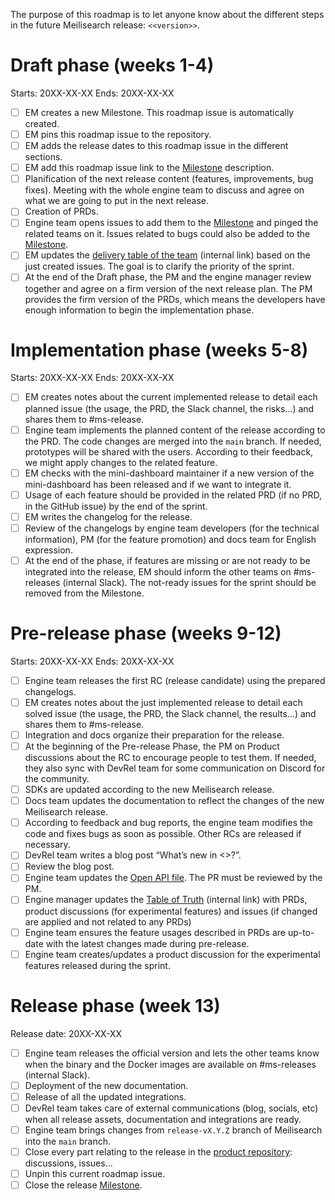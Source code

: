 The purpose of this roadmap is to let anyone know about the different steps in the future Meilisearch release: `<<version>>`.

# Draft phase (weeks 1-4)

Starts: 20XX-XX-XX
Ends: 20XX-XX-XX


- [ ] EM creates a new Milestone. This roadmap issue is automatically created.
- [ ] EM pins this roadmap issue to the repository.
- [ ] EM adds the release dates to this roadmap issue in the different sections.
- [ ] EM add this roadmap issue link to the [Milestone](https://github.com/meilisearch/meilisearch/milestone/<<milestone_id>>) description.
- [ ] Planification of the next release content (features, improvements, bug fixes). Meeting with the whole engine team to discuss and agree on what we are going to put in the next release.
- [ ] Creation of PRDs.
- [ ] Engine team opens issues to add them to the [Milestone](https://github.com/meilisearch/meilisearch/milestone/<<milestone_id>>) and pinged the related teams on it. Issues related to bugs could also be added to the [Milestone](https://github.com/meilisearch/meilisearch/milestone/<<milestone_id>>).
- [ ] EM updates the [delivery table of the team](https://www.notion.so/meilisearch/a30db6857c884703b25d6fcd625b97d2?v=a4b5caebc49c4d73a4526c0e51be6f23) (internal link) based on the just created issues. The goal is to clarify the priority of the sprint.
- [ ] At the end of the Draft phase, the PM and the engine manager review together and agree on a firm version of the next release plan. The PM provides the firm version of the PRDs, which means the developers have enough information to begin the implementation phase.

# Implementation phase (weeks 5-8)

Starts: 20XX-XX-XX
Ends: 20XX-XX-XX

- [ ] EM creates notes about the current implemented release to detail each planned issue (the usage, the PRD, the Slack channel, the risks...) and shares them to #ms-release.
- [ ] Engine team implements the planned content of the release according to the PRD. The code changes are merged into the `main` branch. If needed, prototypes will be shared with the users. According to their feedback, we might apply changes to the related feature.
- [ ] EM checks with the mini-dashboard maintainer if a new version of the mini-dashboard has been released and if we want to integrate it.
- [ ] Usage of each feature should be provided in the related PRD (if no PRD, in the GitHub issue) by the end of the sprint.
- [ ] EM writes the changelog for the release.
- [ ] Review of the changelogs by engine team developers (for the technical information), PM (for the feature promotion) and docs team for English expression.
- [ ] At the end of the phase, if features are missing or are not ready to be integrated into the release, EM should inform the other teams on #ms-releases (internal Slack). The not-ready issues for the sprint should be removed from the Milestone.

# Pre-release phase (weeks 9-12)

Starts: 20XX-XX-XX
Ends: 20XX-XX-XX

- [ ] Engine team releases the first RC (release candidate) using the prepared changelogs.
- [ ] EM creates notes about the just implemented release to detail each solved issue (the usage, the PRD, the Slack channel, the results...) and shares them to #ms-release.
- [ ] Integration and docs organize their preparation for the release.
- [ ] At the beginning of the Pre-release Phase, the PM on Product discussions about the RC to encourage people to test them. If needed, they also sync with DevRel team for some communication on Discord for the community.
- [ ] SDKs are updated according to the new Meilisearch release.
- [ ] Docs team updates the documentation to reflect the changes of the new Meilisearch release.
- [ ] According to feedback and bug reports, the engine team modifies the code and fixes bugs as soon as possible. Other RCs are released if necessary.
- [ ] DevRel team writes a blog post “What’s new in <<version>>?”.
- [ ] Review the blog post.
- [ ] Engine team updates the [Open API file](https://github.com/meilisearch/open-api/blob/main/open-api.yaml). The PR must be reviewed by the PM.
- [ ] Engine manager updates the [Table of Truth](https://www.notion.so/meilisearch/Table-of-Truth-5b0a2494899c4202b3544034c6942dcc) (internal link) with PRDs, product discussions (for experimental features) and issues (if changed are applied and not related to any PRDs)
- [ ] Engine team ensures the feature usages described in PRDs are up-to-date with the latest changes made during pre-release.
- [ ] Engine team creates/updates a product discussion for the experimental features released during the sprint.

# Release phase (week 13)

Release date: 20XX-XX-XX

- [ ] Engine team releases the official version and lets the other teams know when the binary and the Docker images are available on #ms-releases (internal Slack).
- [ ] Deployment of the new documentation.
- [ ] Release of all the updated integrations.
- [ ] DevRel team takes care of external communications (blog, socials, etc) when all release assets, documentation and integrations are ready.
- [ ] Engine team brings changes from `release-vX.Y.Z` branch of Meilisearch into the `main` branch.
- [ ] Close every part relating to the release in the [product repository](https://github.com/meilisearch/product/): discussions, issues...
- [ ] Unpin this current roadmap issue.
- [ ] Close the release [Milestone](https://github.com/meilisearch/meilisearch/milestone/<<milestone_id>>).
